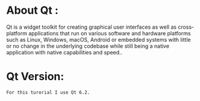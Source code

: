 # About Qt :
 Qt is a widget toolkit for creating graphical user interfaces as well as cross-platform applications that run on various software and hardware platforms such as Linux, Windows, macOS, Android or embedded systems with little or no change in the underlying codebase while still being a native application with native capabilities and speed..
 
 # Qt Version:
    For this turorial I use Qt 6.2.
